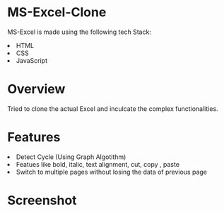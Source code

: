 # MS-Excel-Clone
MS-Excel is made using the following tech Stack:
  <li> HTML
  <li> CSS
  <li> JavaScript

# Overview
Tried to clone the actual Excel and inculcate the complex functionalities.

# Features
<li> Detect Cycle (Using Graph Algotithm)
<li> Featues like bold, italic, text alignment, cut, copy , paste
<li> Switch to multiple pages without losing the data of previous page

# Screenshot
